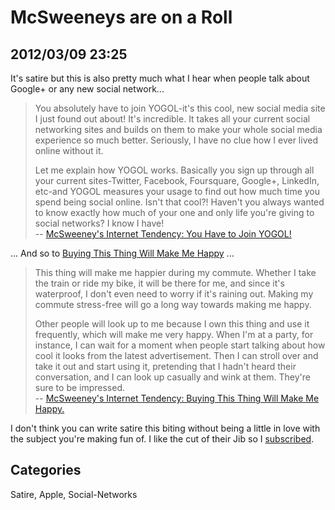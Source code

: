 # McSweeneys are on a Roll

## 2012/03/09 23:25

It's satire but this is also pretty much what I hear when people talk 
about Google+ or any new social network...

> You absolutely have to join YOGOL-it's this cool, new social media site 
> I just found out about! It's incredible. It takes all your current 
> social networking sites and builds on them to make your whole social 
> media experience so much better. Seriously, I have no clue how I ever 
> lived online without it.
>  
> Let me explain how YOGOL works. Basically you sign up through all your 
> current sites-Twitter, Facebook, Foursquare, Google+, LinkedIn, etc-and 
> YOGOL measures your usage to find out how much time you spend being 
> social online. Isn't that cool?! Haven't you always wanted to know 
> exactly how much of your one and only life you're giving to social 
> networks? I know I have!  
> -- [McSweeney's Internet Tendency: You Have to Join YOGOL!][yo]

... And so to [Buying This Thing Will Make Me Happy][2] ...

> This thing will make me happier during my commute. Whether I take the 
> train or ride my bike, it will be there for me, and since it's 
> waterproof, I don't even need to worry if it's raining out. Making my 
> commute stress-free will go a long way towards making me happy.
>  
> Other people will look up to me because I own this thing and use it 
> frequently, which will make me very happy. When I'm at a party, for 
> instance, I can wait for a moment when people start talking about how 
> cool it looks from the latest advertisement. Then I can stroll over and 
> take it out and start using it, pretending that I hadn't heard their 
> conversation, and I can look up casually and wink at them. They're sure 
> to be impressed.  
> -- [McSweeney's Internet Tendency: Buying This Thing Will Make Me Happy.][2]

I don't think you can write satire this biting without being a little in 
love with the subject you're making fun of. I like the cut of their Jib 
so I [subscribed][rss].

[yo]: http://www.mcsweeneys.net/articles/you-have-to-join-yogol
[rss]: http://feeds.feedburner.com/Mcsweeneys
[2]: http://www.mcsweeneys.net/articles/buying-this-thing-will-make-me-happy

## Categories
Satire, Apple, Social-Networks
